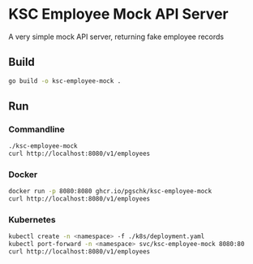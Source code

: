 # KSC Employee Mock API Server
A very simple mock API server, returning fake employee records

## Build
```bash
go build -o ksc-employee-mock .
```

## Run

### Commandline
```bash
./ksc-employee-mock
curl http://localhost:8080/v1/employees
```

### Docker
```bash
docker run -p 8080:8080 ghcr.io/pgschk/ksc-employee-mock
curl http://localhost:8080/v1/employees
```

### Kubernetes
```bash
kubectl create -n <namespace> -f ./k8s/deployment.yaml
kubectl port-forward -n <namespace> svc/ksc-employee-mock 8080:80
curl http://localhost:8080/v1/employees
```